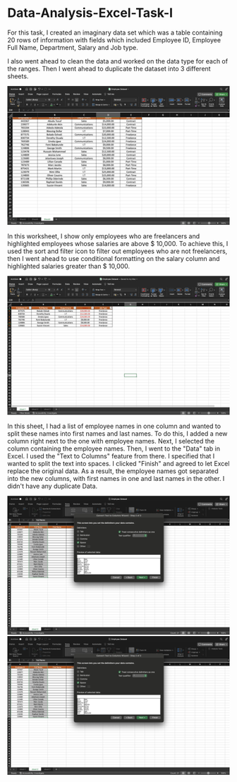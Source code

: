 # Data-Analysis-Excel-Task-I

For this task, I created an imaginary data set which was a table containing 20 rows of information with fields which included Employee ID, Employee Full Name, Department, Salary and Job type.

I also went ahead to clean the data and worked on the data type for each of the ranges. Then I went ahead to duplicate the dataset into 3 different sheets.

![](https://github.com/TomiiOkotie/Data-Analysis-Excel-Task-I/blob/main/EmployeeDataset.png)

In this worksheet, I show only employees who are freelancers and highlighted employees whose salaries are above $ 10,000. To achieve this, I used the sort and filter icon to filter out employees who are not freelancers, then I went ahead to use conditional formatting on the salary column and highlighted salaries greater than $ 10,000.

![](https://github.com/TomiiOkotie/Data-Analysis-Excel-Task-I/blob/main/SortandFilter.png)

In this sheet, I had a list of employee names in one column and wanted to split these names into first names and last names. To do this, I added a new column right next to the one with employee names. Next, I selected the column containing the employee names. Then, I went to the "Data" tab in Excel. I used the "Text to Columns" feature from there. I specified that I wanted to split the text into spaces. I clicked "Finish" and agreed to let Excel replace the original data. As a result, the employee names got separated into the new columns, with first names in one and last names in the other. I didn't have any duplicate Data. 


![](https://github.com/TomiiOkotie/Data-Analysis-Excel-Task-I/blob/main/DelimtedDataset.png) ![](https://github.com/TomiiOkotie/Data-Analysis-Excel-Task-I/blob/main/DelimtedDataset.png)


